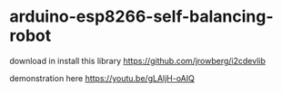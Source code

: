 # arduino-esp8266-self-balancing-robot

download in install this library
https://github.com/jrowberg/i2cdevlib

demonstration here 
https://youtu.be/gLAljH-oAIQ